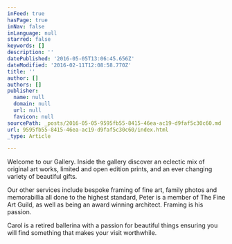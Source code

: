 ```yaml
---
inFeed: true
hasPage: true
inNav: false
inLanguage: null
starred: false
keywords: []
description: ''
datePublished: '2016-05-05T13:06:45.656Z'
dateModified: '2016-02-11T12:08:58.770Z'
title: ''
author: []
authors: []
publisher:
  name: null
  domain: null
  url: null
  favicon: null
sourcePath: _posts/2016-05-05-9595fb55-8415-46ea-ac19-d9faf5c30c60.md
url: 9595fb55-8415-46ea-ac19-d9faf5c30c60/index.html
_type: Article

---
```

Welcome to our Gallery.  Inside the gallery discover an eclectic mix of original art works, limited and open edition prints, and an ever changing variety of beautiful gifts. 

Our other services include bespoke framing of fine art, family photos and memorabillia all done to the highest standard, Peter is a member of The Fine Art Guild, as well as being an award winning architect.  Framing is his passion.

Carol is a retired ballerina with a passion for beautiful things ensuring you will find something that makes your visit worthwhile.